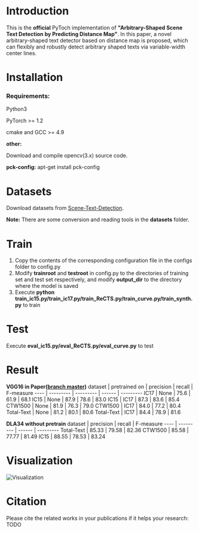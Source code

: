 # Introduction
This is the **official** PyToch implementation of **"Arbitrary-Shaped Scene Text Detection by Predicting Distance Map"**.  In this paper, a novel arbitrary-shaped text
detector based on distance map is proposed, which can flexibly and robustly detect arbitrary shaped texts via variable-width center lines.
# Installation
### Requirements:
Python3

PyTorch >= 1.2

cmake and GCC >= 4.9

**other:**

Download and compile opencv(3.x) source code.

**pck-config:** apt-get install pck-config

# Datasets
Download datasets from [Scene-Text-Detection](https://github.com/HCIILAB/Scene-Text-Detection).

**Note:** There are some conversion and reading tools in the **datasets** folder.

# Train
1. Copy the contents of the corresponding configuration file in the configs folder to config.py
2. Modify **trainroot** and **testroot** in config.py to the directories of training set and test set respectively, and modify **output_dir** to the directory where the model is saved
3. Execute **python train_ic15.py/train_ic17.py/train_ReCTS.py/train_curve.py/train_synth.py** to train
   
# Test
Execute **eval_ic15.py/eval_ReCTS.py/eval_curve.py** to test

# Result
**VGG16 in Paper([branch master](https://github.com/Whu-wxy/DistNet))**
dataset | pretrained on | precision | recall | F-measure
---- | --------- | --------- | ------ | ---------
IC17 | None | 75.6 |  61.9 | 68.1
IC15 | None | 87.9 |  78.6 | 83.0
IC15 | IC17 | 87.3 |  83.6 | 85.4
CTW1500 | None |  81.9 | 76.3 | 79.0
CTW1500 | IC17 | 84.0 | 77.2 | 80.4
Total-Text | None | 81.2 | 80.1 | 80.6
Total-Text | IC17 | 84.4 | 78.9 | 81.6

**DLA34 without pretrain**
dataset | precision | recall | F-measure
----  | --------- | ------ | ---------
Total-Text | 85.33 | 79.58 | 82.36
CTW1500 | 85.58 | 77.77 | 81.49
IC15 | 88.55 | 78.53 | 83.24

# Visualization
![Visualization](https://github.com/Whu-wxy/Text_Exp/blob/master/result.jpg "Visualization")

# Citation
Please cite the related works in your publications if it helps your research:
TODO
